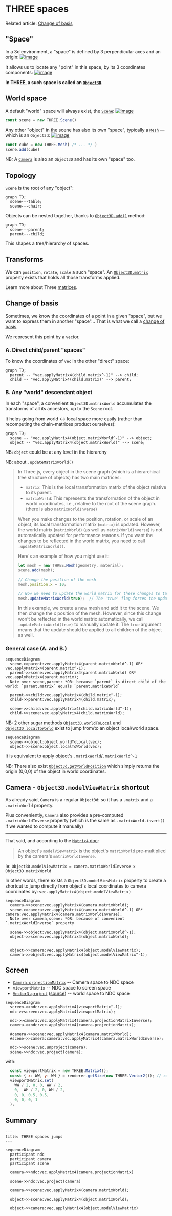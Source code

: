 THREE spaces
===

Related article: [Change of basis](change-of-basis.md)

## "Space"

In a 3d environment, a "space" is defined by 3 perpendicular axes and an origin:
[![image](https://docs.google.com/drawings/d/e/2PACX-1vSgAWjz37yphQgR4NkrW8Lehtg3LAVJmqn0fMcGoMgxETzU1dj_V36MAPUfCwSFrtRkK3IEVsMzeWXE/pub?w=1440&h=1080)](https://docs.google.com/drawings/d/1thD_hICjAhERuMXal7ez8HhEk9JPYV7iF5Mhb2VIYCU/edit)

It allows us to locate any "point" in this space, by its 3 coordinates components:
[![image](https://docs.google.com/drawings/d/e/2PACX-1vQDwhYakAtd5OudiUgRExULy6C-LwD-KTuOe_k0DpkR3nAGWkj4LXOdYEt8f3rKgb7g3EA10YGq7EQu/pub?w=1440&h=1080)](https://docs.google.com/drawings/d/1kflQFDXOeOiT6VvMu_0fktmethV-jprDh9zLv8ZBshE/edit)

**In THREE, a such space is called an [`Object3D`](https://threejs.org/docs/index.html?q=object#api/en/core/Object3D).**

## World space

A default "world" space will always exist, the [`Scene`](https://threejs.org/docs/index.html?q=scene#api/en/scenes/Scene):
[![image](https://docs.google.com/drawings/d/e/2PACX-1vRG2Sxu2kkV8wW3c3spdxQ3GzsZfhmubzisEEEQzOjyuh0m0WqO97X5K2WI9UQXc7Qd08prGGxXnQxg/pub?w=1440&h=1080)](https://docs.google.com/drawings/d/1S81NPv6S1NSpr2A_qBdVaZaKk4l4LqN3I_6jQa0tJ_E/edit)
```js
const scene = new THREE.Scene()
```

Any other "object" in the scene has also its own "space", typically a [`Mesh`](https://threejs.org/docs/index.html?q=mesh#api/en/objects/Mesh) — which is an `Object3d`:
[![image](https://docs.google.com/drawings/d/e/2PACX-1vSfT3Ikc78bzVPFAhd-48AQpLx1sTAV48Tt4QkXjQR8znLOeS3scZfN5l1WVSeaymacfrcGCvqrqoAq/pub?w=1440&h=1080)](https://docs.google.com/drawings/d/10be51vBd848bzi2RwGcrRLCmRWqmhSwPFs8FR5kdKvQ/edit)
```js
const cube = new THREE.Mesh( /* ... */ )
scene.add(cube)
```

NB: A [`Camera`](https://threejs.org/docs/index.html?q=camera#api/en/cameras/Camera) is also an `Object3D` and has its own "space" too.

## Topology

`Scene` is the root of any "object":
```mermaid
graph TD;
  scene---table;
  scene---chair;
```

Objects can be nested together, thanks to [`Object3D.add()`](https://threejs.org/docs/index.html?q=matrix4#api/en/core/Object3D.add) method:

```mermaid
graph TD;
  scene---parent;
  parent---child;
```

This shapes a tree/hierarchy of spaces.

## Transforms

We can `position`, `rotate`, `scale` a such "space". An [`Object3D.matrix`](https://threejs.org/docs/index.html?q=matrix4#api/en/core/Object3D.matrix) property exists that holds all those transforms applied.

Learn more about Three [matrices](https://threejs.org/docs/#manual/en/introduction/Matrix-transformations).

## Change of basis

Sometimes, we know the coordinates of a point in a given "space", but we want to express them in another "space"... That is what we call a [change of basis](change-of-basis.md).

We represent this point by a `vec`tor.

### A. Direct child/parent "spaces"

To know the coordinates of `vec` in the other "direct" space:

```mermaid
graph TD;
  parent -- "vec.applyMatrix4(child.matrix^-1)" --> child;
  child -- "vec.applyMatrix4(child.matrix)" --> parent;
```

### B. Any "world" descendant object

In each "space", a convenient `Object3D.matrixWorld` accumulates the transforms of all its ancestors, up to the `Scene` root.

It helps going from world <-> local space more easily (rather than recomputing the chain-matrices product ourselves):

```mermaid
graph TD;
  scene -- "vec.applyMatrix4(object.matrixWorld^-1)" --> object;
  object -- "vec.applyMatrix4(object.matrixWorld)" --> scene;
```

NB: `object` could be at any level in the hierarchy

NB: about `.updateMatrixWorld()`
> In Three.js, every object in the scene graph (which is a hierarchical tree structure of objects) has two main matrices:
> 
> - `matrix`: This is the local transformation matrix of the object relative to its parent.
> - `matrixWorld`: This represents the transformation of the object in world coordinates, i.e., relative to the root of the scene graph. (there is also `matrixWorldInverse`)
> 
> When you make changes to the position, rotation, or scale of an object, its local transformation matrix (`matrix`) is updated. However, the world matrix (`matrixWorld`) (as well as `matrixWorldInverse`) is not automatically updated for performance reasons. If you want the changes to be reflected in the world matrix, you need to call `.updateMatrixWorld()`.
> 
> Here's an example of how you might use it:
> 
> ```js
> let mesh = new THREE.Mesh(geometry, material);
> scene.add(mesh);
> 
> // Change the position of the mesh
> mesh.position.x = 10;
> 
> // Now we need to update the world matrix for these changes to take effect
> mesh.updateMatrixWorld(true);  // The 'true' flag forces the update down the object hierarchy
> ```
> 
> In this example, we create a new mesh and add it to the scene. We then change the x position of the mesh. However, since this change won't be reflected in the world matrix automatically, we call `.updateMatrixWorld(true)` to manually update it. The `true` argument means that the update should be applied to all children of the object as well.

### General case (A. and B.)

```mermaid
sequenceDiagram
  scene->>parent:vec.applyMatrix4(parent.matrixWorld^-1) OR* vec.applyMatrix4(parent.matrix^-1);
  parent->>scene:vec.applyMatrix4(parent.matrixWorld) OR* vec.applyMatrix4(parent.matrix);
  Note over scene,parent: *OR: because `parent` is direct child of the world: `parent.matrix` equals `parent.matrixWorld`

  parent->>child:vec.applyMatrix4(child.matrix^-1);
  child->>parent:vec.applyMatrix4(child.matrix);

  scene->>child:vec.applyMatrix4(child.matrixWorld^-1);
  child->>scene:vec.applyMatrix4(child.matrixWorld);
```

NB: 2 other sugar methods [`Object3D.worldToLocal`](https://threejs.org/docs/#api/en/core/Object3D.worldToLocal) and [`Object3D.localToWorld`](https://threejs.org/docs/#api/en/core/Object3D.localToWorld) exist to jump from/to an object local/world space.

```mermaid
sequenceDiagram
  scene->>object:object.worldToLocal(vec);
  object->>scene:object.localToWorld(vec);
```

It is equivalent to apply object's `.matrixWorld`/`.matrixWorld^-1`

NB: There also exist [`Object3d.getWorldPosition`](https://threejs.org/docs/#api/en/core/Object3D.getWorldPosition) which simply returns the origin (0,0,0) of the object in world coordinates. 

## Camera - `Object3D.modelViewMatrix` shortcut

As already said, `Camera` is a regular `Object3d`: so it has a `.matrix` and a `.matrixWorld` property.

Plus conveniently, `Camera` also provides a pre-computed `.matrixWorldInverse` property (which is the same as `.matrixWorld.invert()` if we wanted to compute it manually)

---

That said, and according to the [`Matrix4` doc](https://threejs.org/docs/#api/en/math/Matrix4):
> An object's `modelViewMatrix` is the object's `matrixWorld` pre-multiplied by the camera's `matrixWorldInverse`.

Ie: `Object3D.modelViewMatrix = camera.matrixWorldInverse x Object3D.matrixWorld`

In other words, there exists a `Object3D.modelViewMatrix` property to create a shortcut to jump directly from object's local coordinates to camera coordinates by: `vec.applyMatrix4(object.modelViewMatrix)`

```mermaid
sequenceDiagram
  camera->>scene:vec.applyMatrix4(camera.matrixWorld);
  scene->>camera:vec.applyMatrix4(camera.matrixWorld^-1) OR* camera:vec.applyMatrix4(camera.matrixWorldInverse);
  Note over camera,scene: *OR: because of convenient `.matrixWorldInverse` property

  scene->>object:vec.applyMatrix4(object.matrixWorld^-1);
  object->>scene:vec.applyMatrix4(object.matrixWorld);


  object->>camera:vec.applyMatrix4(object.modelViewMatrix);
  camera->>object:vec.applyMatrix4(object.modelViewMatrix^-1);
```

## Screen

- [`Camera.projectionMatrix`](https://threejs.org/docs/index.html?q=matri#api/en/cameras/Camera.projectionMatrix) -- Camera space to NDC space
- `viewportMatrix` -- NDC space to screen space
- [`Vector3.project`](https://threejs.org/docs/index.html?q=vector#api/en/math/Vector3.project) ([source](https://github.com/mrdoob/three.js/blob/2a8a3faef5d2f8961026a23e1002d3f7d7ee5b87/src/math/Vector3.js#L315-L319)) -- world space to NDC space

```mermaid
sequenceDiagram
  screen->>ndc:vec.applyMatrix4(viewportMatrix^-1);
  ndc->>screen:vec.applyMatrix4(viewportMatrix);
  
  ndc->>camera:vec.applyMatrix4(camera.projectionMatrixInverse);
  camera->>ndc:vec.applyMatrix4(camera.projectionMatrix);

  #camera->>scene:vec.applyMatrix4(camera.matrixWorld);
  #scene->>camera:camera:vec.applyMatrix4(camera.matrixWorldInverse);

  ndc->>scene:vec.unproject(camera);
  scene->>ndc:vec.project(camera);
```

with:

```js
  const viewportMatrix = new THREE.Matrix4();
  const { x: WW, y: WH } = renderer.getSize(new THREE.Vector2()); // canvas size (dpr-independent)
  viewportMatrix.set(
    WW / 2, 0, 0, WW / 2,
    0, -WH / 2, 0, WH / 2,
    0, 0, 0.5, 0.5,
    0, 0, 0, 1
  );
  ```

## Summary

```mermaid
---
title: THREE spaces jumps
---

sequenceDiagram  
  participant ndc
  participant camera
  participant scene

  camera->>ndc:vec.applyMatrix4(camera.projectionMatrix)

  scene->>ndc:vec.project(camera)

  camera->>scene:vec.applyMatrix4(camera.matrixWorld);

  object->>scene:vec.applyMatrix4(object.matrixWorld);

  object->>camera:vec.applyMatrix4(object.modelViewMatrix)
```
